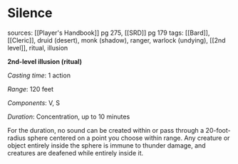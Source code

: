 # Silence
sources: [[Player's Handbook]] pg 275, [[SRD]] pg 179
tags: [[Bard]], [[Cleric]], druid (desert), monk (shadow), ranger, warlock (undying), [[2nd level]], ritual, illusion

**2nd-level illusion (ritual)**

*Casting time*: 1 action

*Range*: 120 feet

*Components*: V, S

*Duration*: Concentration, up to 10 minutes

For the duration, no sound can be created within or pass through a 20-foot-radius sphere centered on a point you choose within range. Any creature or object entirely inside the sphere is immune to thunder damage, and creatures are deafened while entirely inside it.
